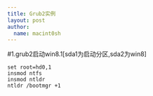 ```yaml
---
title: Grub2实例 
layout: post
author:
  name: macint0sh
---
```

#1.grub2启动win8.1[sda1为启动分区,sda2为win8]

    set root=hd0,1
    insmod ntfs
    insmod ntldr
    ntldr /bootmgr +1


